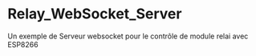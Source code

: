 # Relay_WebSocket_Server
Un exemple de Serveur websocket pour le contrôle de module relai avec ESP8266
